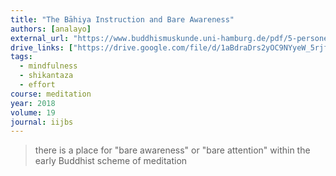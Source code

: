 ```yaml
---
title: "The Bāhiya Instruction and Bare Awareness"
authors: [analayo]
external_url: "https://www.buddhismuskunde.uni-hamburg.de/pdf/5-personen/analayo/bareawareness.pdf"
drive_links: ["https://drive.google.com/file/d/1aBdraDrs2yOC9NYyeW_5rjfbgQcNAgYH/view?usp=drivesdk"]
tags:
  - mindfulness
  - shikantaza
  - effort
course: meditation
year: 2018
volume: 19
journal: iijbs
---
```


> there is a place for "bare awareness" or "bare attention" within the early Buddhist scheme of meditation

